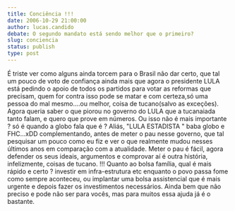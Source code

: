 ```yaml
---
title: Conciência !!!
date: 2006-10-29 21:00:00
author: lucas.candido
debate: O segundo mandato está sendo melhor que o primeiro?
slug: conciencia
status: publish 
type: post
---
```


É triste ver como alguns ainda torcem para o Brasil não dar certo, que tal um pouco de voto de confiança ainda mais que agora o presidente LULA está pedindo o apoio de todos os partidos para votar as reformas que precisam, quem for contra isso pode se matar e com certeza,só uma pessoa do mal mesmo....ou melhor, coisa de tucano(salvo as exceções). Agora queria saber o que piorou no governo do LULA que a tucanaiada tanto falam, e quero que prove em números. Ou isso não é mais importante ? só é quando a globo fala que é ? Aliás, "LULA ESTADISTA " baba globo e FHC...xDD complementando, antes de meter o pau nesse governo, que tal pesquisar um pouco como eu fiz e ver o que realmente mudou nesses últimos anos em comparação com a atualidade. Meter o pau é fácil, agora defender os seus ideais, argumentos e comprovar aí é outra história, infelizmente, coisas de tucano. !!! Quanto ao bolsa família, qual é mais rápido e certo ? investir em infra-estrutura etc enquanto o povo passa fome como sempre aconteceu, ou implantar uma bolsa assistencial que é mais urgente e depois fazer os investimentos necessários. Ainda bem que não preciso e pode não ser para vocês, mas para muitos essa ajuda já é o bastante.
